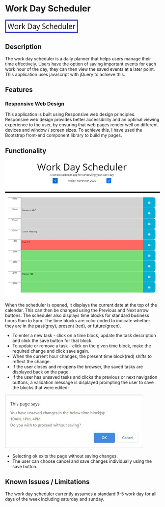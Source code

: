 # Work Day Scheduler

 [![Image of Work Day Scheduler Icon](assets/images/readme_workday_scheduler_icon.jpg "Open the Work Day Scheduler.")](https://gveetil.github.io/JQuery-Work-Day-Scheduler/)

## Description
The work day scheduler is a daily planner that helps users manage their time effectively. Users have the option of saving important events for each work hour of the day, they can then view the saved events at a later point. This application uses javascript with jQuery to achieve this.

## Features
### Responsive Web Design 
This application is built using Responsive web design principles. Responsive web design provides better accessibility and an optimal viewing experience to the user, by ensuring that web pages render well on different devices and window / screen sizes. To achieve this, I have used the Bootstrap front-end component library to build my pages. 

## Functionality

![Image of Work Day Scheduler Page](assets/images/readme_workday_scheduler_page.jpg "Work Day Scheduler Page")

When the scheduler is opened, it displays the current date at the top of the calendar. This can then be changed using the Previous and Next arrow buttons. The scheduler also displays time blocks for standard business hours 9am to 5pm. The time blocks are color coded to indicate whether they are in the past(grey), present (red), or future(green). 

* To enter a new task - click on a time block, update the task description and click the save button for that block.
* To update or remove a task - click on the given time block, make the required change and click save again. 
* When the current hour changes, the present time block(red) shifts to reflect the change.
* If the user closes and re-opens the browser, the saved tasks are displayed back on the page.
* If the user has unsaved tasks and clicks the previous or next navigation buttons, a validation message is displayed prompting the user to save the blocks that were edited:

![Image of the Validation Message](assets/images/readme_validation_message.jpg "Validation Message")

* Selecting ok exits the page without saving changes. 
* The user can choose cancel and save changes individually using the save button.

## Known Issues / Limitations
The work day scheduler currently assumes a standard 9-5 work day for all days of the week including saturday and sunday. 